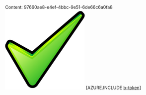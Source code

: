 Content: 97660ae8-e4ef-4bbc-9e51-6de66c6a0fa8![image](bd76d7cf-6a66-4fa0-9a05-f1825281d10f.png)
[AZURE.INCLUDE [b-token](b1c1d01b-967f-41d2-9a62-8b94d78bff72.md)]
